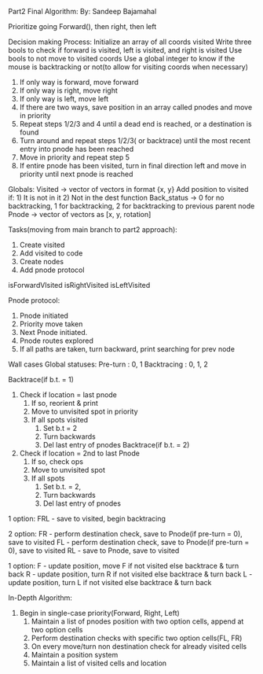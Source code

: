 Part2 Final Algorithm:
By: Sandeep Bajamahal

Prioritize going Forward(), then right, then left

Decision making Process:
Initialize an array of all coords visited
Write three bools to check if forward is visited, left is visited, and right is visited
Use bools to not move to visited coords
Use a global integer to know if the mouse is backtracking or not(to allow for visiting coords when necessary)
1. If only way is forward, move forward
2. If only way is right, move right
3. If only way is left, move left
4. If there are two ways, save position in an array called pnodes and move in priority
5. Repeat steps 1/2/3 and 4 until a dead end is reached, or a destination is found
6. Turn around and repeat steps 1/2/3( or backtrace) until the most recent entry into pnode has been reached
7. Move in priority and repeat step 5
8. If entire pnode has been visited, turn in final direction left and move in priority until next pnode is reached



Globals:
Visited -> vector of vectors in format {x, y}
Add position to visited if:
	1) It is not in it
	2) Not in the dest function
Back_status -> 0 for no backtracking, 1 for backtracking, 2 for backtracking to previous parent node
Pnode -> vector of vectors as [x, y, rotation]

Tasks(moving from main branch to part2 approach):
1. Create visited
2. Add visited to code
3. Create nodes
4. Add pnode protocol

isForwardVIsited
isRightVisited
isLeftVisited


Pnode protocol:
1. Pnode initiated
2. Priority move taken
3. Next Pnode initiated.
4. Pnode routes explored
5. If all paths are taken, turn backward, print searching for prev node

Wall cases
Global statuses:
Pre-turn : 0, 1
Backtracing : 0, 1, 2

Backtrace(if b.t. = 1) 
1. Check if location = last pnode
    1. If so, reorient & print
    2. Move to unvisited spot in priority
    3. If all spots visited
        1. Set b.t = 2
        2. Turn backwards
        3. Del last entry of pnodes
Backtrace(if b.t. = 2)
1. Check if location = 2nd to last Pnode
    1. If so, check ops
    2. Move to unvisited spot
    3. If all spots
        1. Set b.t. = 2,
        2. Turn backwards
        3. Del last entry of pnodes



1 option:
FRL - save to visited, begin backtracing

2 option:
FR - perform destination check, save to Pnode(if pre-turn = 0), save to visited
FL - perform destination check, save to Pnode(if pre-turn = 0), save to visited
RL - save to Pnode, save to visited

1 option:
F - update position, move F if not visited else backtrace & turn back
R - update position, turn R if not visited else backtrace & turn back
L - update position, turn L if not visited else backtrace & turn back




In-Depth Algorithm:

1. Begin in single-case priority(Forward, Right, Left)
    1. Maintain a list of pnodes position with two option cells, append at two option cells
    2. Perform destination checks with specific two option cells(FL, FR)
    3. On every move/turn non destination check for already visited cells
    4. Maintain a position system
    5. Maintain a list of visited cells and location










